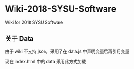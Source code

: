 # Wiki-2018-SYSU-Software

Wiki for 2018 SYSU Software

## 关于 Data

由于 wiki 不支持 json，采用了在 data.js 中声明变量后再引用变量

现在 index.html 中的 data 采用此方式加载